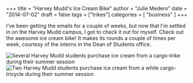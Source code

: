 +++
title = "Harvey Mudd's Ice Cream Bike"
author = "Julie Medero"
date = "2014-07-02"
draft = false
tags = ["trikes"]
categories = [ 
	"business"
]
+++

I've been getting the emails for a couple of weeks, but now that I'm settled in on the Harvey Mudd campus, I got to check it out for myself. Check out the awesome ice cream bike! It makes its rounds a couple of times per week, courtesy of the interns in the Dean of Students office.

![Several Harvey Mudd students purchase ice cream from a cargo-trike during their summer session](/images/post/IMG_6122-300x225.jpg)
![Two Harvey Mudd students purchase ice cream from a white cargo-tricycle during their summer session](/images/post/IMG_6123-300x225.jpg)
